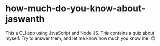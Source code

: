 # how-much-do-you-know-about-jaswanth

This a CLI app using JavaScript and Node JS.
This contains a quiz about myself. Try to answer them, and let me know how much you know me. 😉
